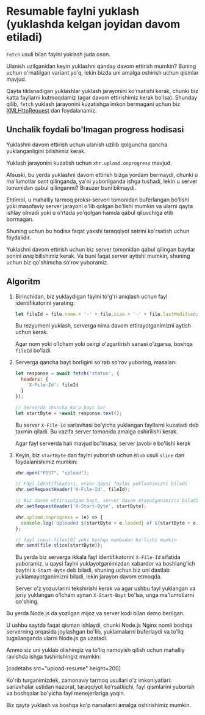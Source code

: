 # Resumable faylni yuklash (yuklashda kelgan joyidan davom etiladi)

`Fetch` usuli bilan faylni yuklash juda oson.

Ulanish uzilganidan keyin yuklashni qanday davom ettirish mumkin? Buning uchun o'rnatilgan variant yo'q, lekin bizda uni amalga oshirish uchun qismlar mavjud.

Qayta tiklanadigan yuklashlar yuklash jarayonini ko'rsatishi kerak, chunki biz katta fayllarni kutmoqdamiz (agar davom ettirishimiz kerak bo'lsa). Shunday qilib, `fetch` yuklash jarayonini kuzatishga imkon bermagani uchun biz [XMLHttpRequest](info:xmlhttprequest) dan foydalanamiz.

## Unchalik foydali bo'lmagan progress hodisasi

Yuklashni davom ettirish uchun ulanish uzilib qolguncha qancha yuklanganligini bilishimiz kerak.

Yuklash jarayonini kuzatish uchun `xhr.upload.onprogress` mavjud.

Afsuski, bu yerda yuklashni davom ettirish bizga yordam bermaydi, chunki u ma'lumotlar *sent* qilinganda, ya'ni yuborilganda ishga tushadi, lekin u server tomonidan qabul qilinganmi? Brauzer buni bilmaydi.

Ehtimol, u mahalliy tarmoq proksi-serveri tomonidan buferlangan bo'lishi yoki masofaviy server jarayoni o'lib qolgan bo'lishi mumkin va ularni qayta ishlay olmadi yoki u o'rtada yo'qolgan hamda qabul qiluvchiga etib bormagan.

Shuning uchun bu hodisa faqat yaxshi taraqqiyot satrini ko'rsatish uchun foydalidir.

Yuklashni davom ettirish uchun biz server tomonidan qabul qilingan baytlar sonini *aniq* bilishimiz kerak. Va buni faqat server aytishi mumkin, shuning uchun biz qo'shimcha so'rov yuboramiz.

## Algoritm

1. Birinchidan, biz yuklaydigan faylni to'g'ri aniqlash uchun fayl identifikatorini yarating:
    ```js
    let fileId = file.name + '-' + file.size + '-' + file.lastModified;
    ```
    Bu rezyumeni yuklash, serverga nima davom ettirayotganimizni aytish uchun kerak.

    Agar nom yoki o'lcham yoki oxirgi o'zgartirish sanasi o'zgarsa, boshqa `fileId` bo'ladi.

2. Serverga qancha bayt borligini so'rab so'rov yuboring, masalan:
    ```js
    let response = await fetch('status', {
      headers: {
        'X-File-Id': fileId
      }
    });

    // Serverda shuncha ko'p bayt bor
    let startByte = +await response.text();
    ```

    Bu server `X-File-Id` sarlavhasi bo'yicha yuklangan fayllarni kuzatadi deb taxmin qiladi. Bu vazifa server tomonida amalga oshirilishi kerak.

    Agar fayl serverda hali mavjud bo'lmasa, server javobi `0` bo'lishi kerak

3. Keyin, biz `startByte` dan faylni yuborish uchun `Blob` usuli `slice` dan foydalanishimiz mumkin:
    ```js
    xhr.open("POST", "upload");

    // Fayl identifikatori, erver qaysi faylni yuklashimizni biladi
    xhr.setRequestHeader('X-File-Id', fileId);

    // Biz davom ettirayotgan bayt, server davom etayotganimizni biladi
    xhr.setRequestHeader('X-Start-Byte', startByte);

    xhr.upload.onprogress = (e) => {
      console.log(`Uploaded ${startByte + e.loaded} of ${startByte + e.total}`);
    };

    // fayl input.files[0] yoki boshqa manbadan bo'lishi mumkin
    xhr.send(file.slice(startByte));
    ```

    Bu yerda biz serverga ikkala fayl identifikatorini `X-File-Id` sifatida yuboramiz, u qaysi faylni yuklayotganimizdan xabardor va boshlang'ich baytni `X-Start-Byte` deb biladi, shuning uchun biz uni dastlab yuklamayotganimizni biladi, lekin jarayon davom etmoqda.

    Server o'z yozuvlarini tekshirishi kerak va agar ushbu fayl yuklangan va joriy yuklangan o'lcham aynan `X-Start-Bayt` bo'lsa, unga ma'lumotlarni qo'shing.


Bu yerda Node.js da yozilgan mijoz va server kodi bilan demo berilgan.

U ushbu saytda faqat qisman ishlaydi, chunki Node.js Nginx nomli boshqa serverning orqasida joylashgan bo'lib, yuklamalarni buferlaydi va to'liq tugallanganda ularni Node.js ga uzatadi.

Ammo siz uni yuklab olishingiz va to'liq namoyish qilish uchun mahalliy ravishda ishga tushirishingiz mumkin:

[codetabs src="upload-resume" height=200]

Ko'rib turganimizdek, zamonaviy tarmoq usullari o'z imkoniyatlari: sarlavhalar ustidan nazorat, taraqqiyot ko'rsatkichi, fayl qismlarini yuborish va boshqalar bo'yicha fayl menejerlariga yaqin.

Biz qayta yuklash va boshqa ko'p narsalarni amalga oshirishimiz mumkin.
